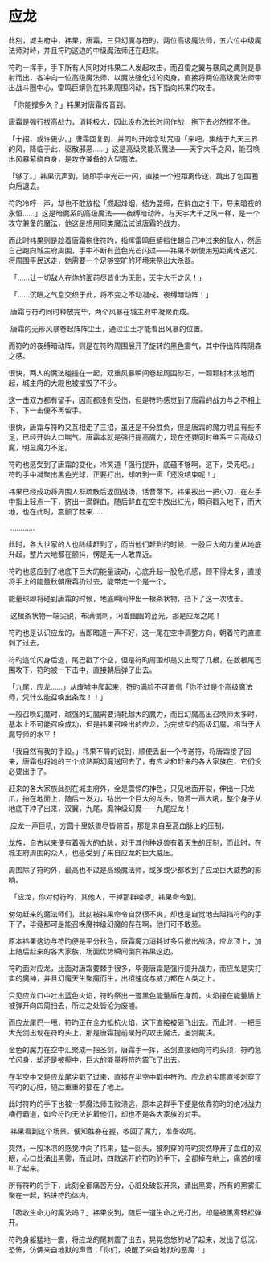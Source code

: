 # 应龙

​		此刻，城主府中，祎果，唐霜，三只幻魔与符旳，两位高级魔法师，五六位中级魔法师对峙，并且符旳这边的中级魔法师还在赶来。

​		符旳一挥手，手下所有人同时对祎果二人发起攻击，而召雷之翼与暴风之鹰则是暴射而出，各冲向一位高级魔法师，以魔法强化过的肉身，直接将两位高级魔法师带出战斗圈中心，雷鸣巨蟒则在祎果周围闪动，挡下指向祎果的攻击。

​		「你能撑多久？」祎果对唐霜传音到。

​		唐霜是强行拔高战力，消耗极大，因此没办法长时间作战，拖下去必然撑不住。

​		「十招，或许更少。」唐霜回复到，并同时开始念动咒语「来吧，集结于九天三界的风，降临于此，驱散邪恶……」这是高级灵能系魔法——天宇大千之风，能召唤出风暴萦绕自身，是攻守兼备的大型魔法。

​		「够了。」祎果沉声到，随即手中光芒一闪，直接一个短距离传送，跳出了包围圈向后退去。

​		符旳冷哼一声，却也不敢放松「燃起烽烟，结为盟缔，在鲜血之引下，导来暗夜的永恒……」这是暗魔系的高级魔法——夜缚暗动阵，与天宇大千之风一样，是一个攻守兼备的魔法，他这是想用同类魔法试试唐霜的战力。

​		而此时祎果则是趁着唐霜拖住符旳，指挥雷鸣巨蟒挡住朝自己冲过来的敌人，然后自己跑向城主府周围，手中不断有蓝色光芒闪过——祎果不断使用短距离传送咒，将周围平民送走，她需要一个足够空旷的环境来祭出大杀器。

​		「……让一切敌人在你的面前尽皆化为无形，天宇大千之风！」

​		「……沉眠之气息交织于此，将不变之不动凝成，夜缚暗动阵！」

​		唐霜与符旳同时释放完毕，两个风暴在城主府中凝聚而成。

​		唐霜的无形风暴卷起阵阵尘土，通过尘土才能看出风暴的位置。

​		而符旳的夜缚暗动阵，则是在符旳周围展开了旋转的黑色雾气，其中传出阵阵阴森之感。

​		很快，两人的魔法碰撞在一起，双重风暴瞬间卷起周围砂石，一颗颗树木拔地而起，城主府的大殿也被摧毁了不少。

​		这一击双方都有留手，因而都没有受伤，但是符旳感觉到了唐霜的战力与之不相上下，下一击便不再留手。

​		很快，唐霜与符旳又互相走了三招，虽还是不分胜负，但是唐霜的魔力明显有些不足，已经开始大口喘气。唐霜本就是强行提高魔力，现在还要同时维系三只高级幻魔，明显魔力不足。

​		符旳也感受到了唐霜的变化，冷笑道「强行提升，底蕴不够啊，这下，受死吧。」符旳手中凝聚出黑色光球，正要打出，却听到一声「还没结束呢！」

​		祎果已经成功将周围人群疏散后返回战场，话音落下，祎果拔出一把小刀，在左手中指上轻点一下，挤出一滴鲜血。随后鲜血在空中放出红光，瞬间戳入地下，而大地，也在此时，震颤了起来……

​		…………

​		此时，各大世家的人也陆续赶到了，而当他们赶到的时候，一股巨大的力量从地底升起，整片大地都在颤抖，愣是无一人敢靠近。

​		符旳也感应到了地底下巨大的能量波动，心底升起一股危机感，顾不得太多，直接将手上的能量秋朝唐霜扔过去，能带走一个是一个。

​		能量球即将碰到唐霜的时候，地底瞬间伸出一根条状物，挡下了这一次攻击。

​		这根条状物一端尖锐，布满倒刺，闪着幽幽的蓝光，那是应龙之尾！

​		符旳也是认识应龙的，当即暗道一声不好，这一尾在空中调整方向，朝着符旳直直刺了过去。

​		符旳连忙闪身后退，尾巴戳了个空，但是符旳周围却是又出现了几根，在数根尾巴围攻下，符旳被一下击中，直接朝后弹了出去。

​		「九尾，应龙……」从废墟中爬起来，符旳满脸不可置信「你不过是个高级魔法师，凭什么能召唤出条龙！！」

​		一般召唤幻魔时，越强的幻魔需要消耗越大的魔力，而且幻魔高出召唤师太多时，基本上不可能召唤成功，但是祎果召唤出的应龙，为完成型的高级幻魔，相当于大魔导师的水平！

​		「我自然有我的手段。」祎果不屑的说到，顺便丢出一个传送符，将唐霜接了回来，唐霜也将她的三个成熟期幻魔送回去了，有应龙和赶来的各大家族在，它们没必要出手了。

​		赶来的各大家族此刻在城主府外，全是震惊的神色，只见地面开裂，伸出一只龙爪，拍在地面上，随后一发力，钻出一个巨大的龙头，随着一声大吼，整个身子从地底下冲了出来，双翼，九尾，魔神级幻魔——九尾应龙！

​		应龙一声巨吼，方圆十里妖兽尽皆俯首，那是来自至高血脉上的压制。

​		龙族，自古以来便有着强大的血脉，对于其他种妖兽有着天生的压制，而此时，在城主府周围的众人，也感受到了来自应龙的巨大威压。

​		周围除了符旳外，最高也不过是高级魔法师，或多或少都收到了应龙巨大威势的影响。

​		「应龙，你对付符旳，其他人，干掉那群喽啰」祎果命令到。

​		匆匆赶来的魔法师们，此刻被祎果命令自然很不爽，却也是自觉地去阻挡符旳的手下了，毕竟那可是能召唤魔神级幻魔的存在啊，他们可不敢惹。

​		原本祎果这边与符旳便是平分秋色，唐霜魔力消耗过多后撤出战场，应龙顶上，加上随后赶来的各大家族，场面优势瞬间倒向祎果这边。

​		符旳面对应龙，比面对唐霜要棘手很多，毕竟唐霜是强行提升战力，而应龙是实打实的魔神，并且幻魔天生聚魔而生，出招速度与威力都在人类之上。

​		只见应龙口中吐出蓝色火焰，符旳祭出一道黑色能量盾在身前，火焰撞在能量盾上被弹开向四周扫去，所过之处皆沦为废墟。

​		而应龙尾巴一甩，符旳正在全力抵抗火焰，这下直接被砸飞出去。而此时，一把巨大光剑出现在符旳头上，那是唐霜提前聚好的攻击魔法，圣剑裁决。

​		金色的魔力在空中汇聚成一把圣剑，唐霜手一挥，圣剑直接砸向符旳头顶，符旳急忙闪身，却还是被擦中，巨大的能量将符旳震飞了出去。

​		在半空中又是应龙尾尖戳了过来，直接在半空中戳中符旳。应龙的尖尾直接刺穿了符旳的心脏，随后重重的插在了地上。

​		此时符旳的手下也被一群魔法师击败溃逃，原本这群手下便是依靠符旳的绝对战力横行霸道，如今符旳无法护着他们，却也不是各大家族的对手。

​		祎果看到这个场景，便知胜券在握，收回了魔力，准备收尾。

​		突然，一股冰凉的感觉冲向了祎果，猛一回头，被刺穿的符旳突然睁开了血红的双眼，心口处涌出黑雾，而此时，四散逃开的符旳的手下，全都掉在地上，痛苦的嚎叫了起来。

​		所有符旳的手下，此刻全都痛苦万分，心脏处破裂开来，涌出黑雾，所有的黑雾汇聚在一起，钻进符旳体内。

​		「吸收生命力的魔法吗？」祎果说到，随后一道生命之光打出，却是被黑雾轻松弹开。

​		符旳身躯猛地一震，将应龙的尾刺震了出去，晃晃悠悠的站了起来，发出了低沉，恐怖，仿佛来自地狱的声音：「你们，唤醒了来自地狱的恶魔！」

